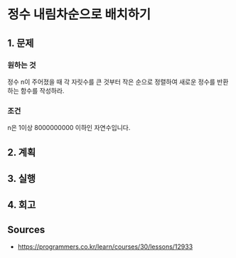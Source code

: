 # 정수 내림차순으로 배치하기

## 1. 문제

### 원하는 것

정수 n이 주어졌을 때 각 자릿수를 큰 것부터 작은 순으로 정렬하여 새로운 정수를 반환하는 함수를 작성하라.

### 조건

n은 1이상 8000000000 이하인 자연수입니다.

## 2. 계획

## 3. 실행

## 4. 회고

## Sources

* <https://programmers.co.kr/learn/courses/30/lessons/12933>